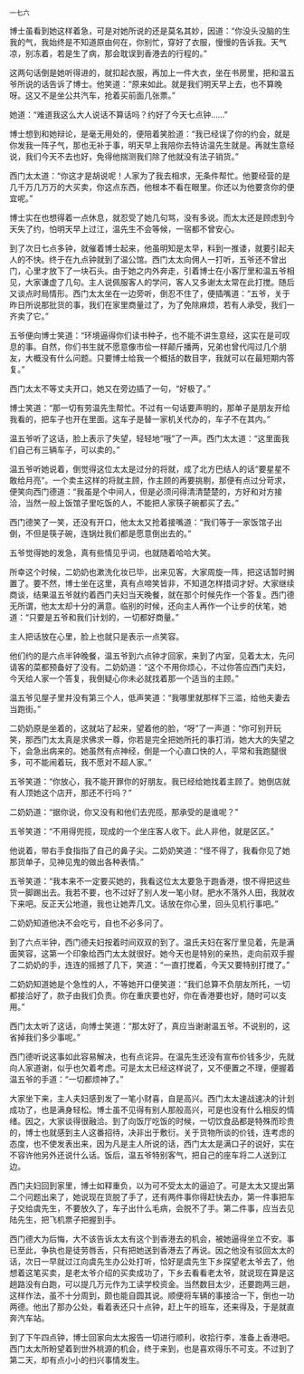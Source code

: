     一七六 

   博士虽看到她这样着急，可是对她所说的还是莫名其妙，因道：“你没头没脑的生我的气，我始终是不知道原由何在，你别忙，穿好了衣服，慢慢的告诉我。天气凉，别冻着，若是生了病，那会耽误到香港去的行程的。”

   这两句话倒是她听得进的，就扣起衣服，再加上一件大衣，坐在书房里，把和温五爷所说的话告诉了博士。他笑道：“原来如此。就是我们明天早上去，也不算晚呀。这又不是坐公共汽车，抢着买前面几张票。”

   她道：“难道我这么大人说话不算话吗？约好了今天七点钟……”

   博士想到和她辩论，是毫无用处的，便陪着笑脸道：“我已经误了你的约会，就是你发我一阵子气，那也无补于事，明天早上我陪你去特访温先生就是。再就生意经说，我们今天不去也好，免得他揣测我们除了他就没有法子销货。”

   西门太太道：“你这才是胡说呢！人家为了我去相求，无条件帮忙。他要经营的是几千万几万万的大买卖，你这点东西，他根本不看在眼里。你还以为他要贪你的便宜呢。”

   博士实在也想得着一点休息，就忍受了她几句骂，没有多说。而太太还是顾虑到今天失了约，怕明天早上过江，温先生不会等候，一宿都不曾安心。

   到了次日七点多钟，就催着博士起来，他虽明知是太早，料到一推诿，就要引起夫人的不快。终于在九点钟就到了温公馆。西门太太向佣人一打听，五爷还不曾出门，心里才放下了一块石头。由于她之内外奔走，引着博士在小客厅里和温五爷相见，大家谦虚了几句。主人说佩服客人的学问，客人又多谢太太常在此打搅。随后又谈点时局情形。西门太太坐在一边旁听，倒忍不住了，便插嘴道：“五爷，关于昨日所说那批货的事，我们在家里商量过了，为了免除麻烦，若有人承受，我们一齐卖了它。”

   五爷便向博士笑道：“环境逼得你们读书种子，也不能不讲生意经，这实在是可叹息的事。自然，你们书生就不愿意像市侩一样颠斤播两，兄弟也曾代闯过几个朋友，大概没有什么问题。只要博士给我一个概括的数目字，我就可以在最短期内答复。”

   西门太太不等丈夫开口，她又在旁边插了一句，“好极了。”

   博士笑道：“那一切有劳温先生帮忙。不过有一句话要声明的，那单子是朋友开给我看的，把车子也开在里面。这车子是替一家机关代办的，车子不在其内。”

   温五爷听了这话，脸上表示了失望，轻轻地“哦”了一声。西门太太道：“这里面我们自己有三辆车子，可以卖的。”

   温五爷听她说着，倒觉得这位太太是过分的将就，成了北方巴结人的话“要星星不敢给月亮”。一个卖主这样的将就主顾，作主顾的再要挑剔，那便有点过分苛求，便笑向西门德道：“我虽是个中间人，但是必须问得清清楚楚的，方好和对方接洽，当然一般上饭馆子里吃饭的人，不能把人家筷子碗都买了去。”

   西门德笑了一笑，还没有开口，他太太又抢着接嘴道：“我们等于一家饭馆子出倒，不但是筷子碗，连锅灶我们都是愿意倒出去的。”

   五爷觉得她的发急，真有些情见乎词，也就随着哈哈大笑。

   所幸这个时候，二奶奶也漱洗化妆已毕，出来见客，大家周旋一阵，把这话暂时搁置了。要不然，博士坐在这里，真有点啼笑皆非，不知道怎样措词才好。大家继续商谈，结果温五爷就约着西门夫妇当天晚餐，就在那个时候先作一个答复。西门德无所谓，他太太却十分的满意。临别的时候，还向主人再作一个让步的伏笔，她道：“只要是五爷和我们计划的，一切都好商量。”

   主人把话放在心里，脸上也就只是表示一点笑容。

   他们约的是六点半钟晚餐，温五爷到六点钟才回家，来到了内室，见着太太，先问请客的菜都预备好了没有。二奶奶道：“这个不用你烦心，不过你答应西门夫妇，今天给人家一个答复，我倒疑心你未必就找着那一个适当的主顾。”

   温五爷见屋子里并没有第三个人，低声笑道：“我哪里就那样下三滥，给他夫妻去当跑街。”

   二奶奶原是坐着的，这就站了起来，望着他的脸，“呀”了一声道：“你可别开玩笑，那西门太太真是求佛求一尊，你若是完全把她所托的事打消，她大大的失望之下，会急出病来的。她虽然有点神经，倒是一个心直口快的人，平常和我跑腿很多，可不能闹着玩，我不愿对不超人家。”

   五爷笑道：“你放心，我不能开罪你的好朋友。我已经给她找着主顾了。她倒店就有人顶她这个店开，那还不行吗？”

   二奶奶道：“据你说，你又没有和他们去兜揽，那承受的是谁呢？”

   五爷笑道：“不用得兜揽，现成的一个坐庄客人收下。此人非他，就是区区。”

   他说着，带右手食指指了自己的鼻子尖。二奶奶笑道：“怪不得了，我看你见了她那货单子，见神见鬼的做出各种表情。”

   五爷笑道：“我本来不一定要买她的，我看这位太太要急于跑香港，恨不得把这些货一脚踢出去。我若不要，也不过好了别人发一笔小财。肥水不落外人田，我就收下来吧。反正天公地道，我也让她弄几文。话放在你心里，回头见机行事吧。”

   二奶奶知道他决不会吃亏，自也不必多问了。

   到了六点半钟，西门德夫妇按着时间双双的到了。温氏夫妇在客厅里见着，先是满面笑容，这第一个印象给西门太太就很好。她今天也是特别的亲热，走向前双手握了二奶奶的手，连连的摇撼了几下，笑道：“一直打搅着，今天又要特别打搅了。”

   二奶奶知道她是个急性的人，不等她开口便笑道：“我们总算不负朋友所托，一切都接洽好了，款子由我们负责。你在重庆要也好，你在香港要也好，随时可以支用。”

   西门太太听了这话，向博士笑道：“那太好了，真应当谢谢温五爷。不说别的，这省掉我们多少事呢。”

   西门德听说这事如此容易解决，也有点诧异。在温先生还没有宣布价钱多少，先就向人家道谢，似乎也欠着考虑。可是太太已经这样说了，又不便置之不理，便握着温五爷的手道：“一切都烦神了。”

   大家坐下来，主人夫妇感到发了一笔小财喜，自是高兴。西门太太速战速决的计划成功了，也是满身轻松。博士虽不见得有别人那般高兴，可是也没有什么相反的情绪。因之，大家谈得很融洽。到了向饭厅吃饭的时候，一切饮食品都是特殊而珍贵的，博士也就感到主人这番招待，决非出于敷衍。关于货物所谈的价钱，连考虑的态度，也不使发表出来，因为凡是主人所说的话，西门太太是满口子的说好，实在不容许他另外还说什么话。饭后，温五爷特别客气，把自己的座车将二人送到江边。

   西门夫妇回到家里，博士如释重负，以为可不受太太的逼迫了。可是太太又提出第二个问题出来了，她说现在货脱了手了，还有两件事你得赶快去办，第一件事把车子交给虞先生，不要放久了，车子出什么毛病，会脱不了手。第二件事，应当去见陆先生，把飞机票子把握到手。

   西门德大为后悔，大不该告诉太太有这个到香港去的机会，被她逼得坐立不安。事已至此，争执也是徒劳唇舌，只有把她送到香港去了再说。因之他没有驳回太太的话，次日一早就过江向虞先生办公处打听，恰好是虞先生下乡探望老太爷去了，他想着这笔买卖，是老太爷介绍的买卖成功了，下乡去看看老太爷，就说现在算是这趟路没有白跑，可以提几万元作为工读学校资金。当然数目太少，还要跑两三趟，这样作法，虽不十分周到，颇也能自圆其说。顺便将车辆的事接洽一下，倒也一功两德。他出了那办公处，看着表还只十点钟，赶上午的班车，还来得及，于是就直奔汽车站。

   到了下午四点钟，博士回家向太太报告一切进行顺利，收拾行李，准备上香港吧。西门太太所盼望着到世外桃源的机会，终于来到，也是喜欢得乐不可支。不过到了第二天，却有点小小的扫兴事情发生。

